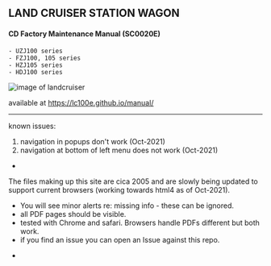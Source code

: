 
## LAND CRUISER STATION WAGON
#### CD Factory Maintenance Manual (SC0020E)

	- UZJ100 series
	- FZJ100, 105 series
	- HZJ105 series
	- HDJ100 series


![image of landcruiser](https://i.imgur.com/vKBx6Zz.jpg)


available at https://lc100e.github.io/manual/


---
known issues:
1. navigation in popups don't work (Oct-2021)
2. navigation at bottom of left menu does not work (Oct-2021)

*
The files making up this site are cica 2005 and are slowly being updated to support current browsers (working towards html4 as of Oct-2021).
- You will see minor alerts re: missing info - these can be ignored.
- all PDF pages should be visible.
- tested with Chrome and safari.  Browsers handle PDFs different but both work.
- if you find an issue you can open an Issue against this repo.
*
